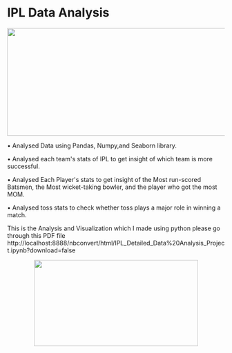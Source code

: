 # IPL Data Analysis
<p align="left">
  <img width="1000" height="250" src="https://user-images.githubusercontent.com/103169083/180435569-be0ccd15-eab7-4967-9f28-f6010d312da8.jpg">
</p>

• Analysed Data using Pandas, Numpy,and Seaborn library.

• Analysed each team's stats of IPL to get insight of which team is more successful.

• Analysed Each Player's stats to get insight of the Most run-scored Batsmen, the Most wicket-taking 
 bowler, and the player who got the most MOM.
 
• Analysed toss stats to check whether toss plays a major role in winning a match.

This is the Analysis and Visualization which I made using python please go through this PDF file
http://localhost:8888/nbconvert/html/IPL_Detailed_Data%20Analysis_Project.ipynb?download=false

<p align="center">
  <img width="380" height="200" src="https://user-images.githubusercontent.com/103169083/180431456-560f0d40-fc59-40c1-a5e3-53dd5bc71275.png">
</p>
